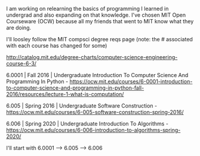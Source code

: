 I am working on relearning the basics of programming I learned in undergrad and also expanding on that knowledge. I've chosen MIT Open Courseware (OCW) because all my friends that went to MIT know what they are doing. 

I'll loosley follow the MIT compsci degree reqs page (note: the # associated with each course has changed for some)

http://catalog.mit.edu/degree-charts/computer-science-engineering-course-6-3/

6.0001 | Fall 2016 | Undergraduate 
Introduction To Computer Science And Programming In Python - https://ocw.mit.edu/courses/6-0001-introduction-to-computer-science-and-programming-in-python-fall-2016/resources/lecture-1-what-is-computation/

6.005 | Spring 2016 | Undergraduate 
Software Construction - https://ocw.mit.edu/courses/6-005-software-construction-spring-2016/

6.006 | Spring 2020 | Undergraduate 
Introduction To Algorithms - https://ocw.mit.edu/courses/6-006-introduction-to-algorithms-spring-2020/

I'll start with 6.0001 --> 6.005 --> 6.006


